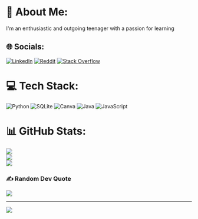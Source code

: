 # 💫 About Me:
I'm an enthusiastic and outgoing teenager with a passion for learning


## 🌐 Socials:
[![LinkedIn](https://img.shields.io/badge/LinkedIn-%230077B5.svg?logo=linkedin&logoColor=white)](https://linkedin.com/in/rasmustarkiainen) [![Reddit](https://img.shields.io/badge/Reddit-%23FF4500.svg?logo=Reddit&logoColor=white)](https://reddit.com/user/u/R4zz3_) [![Stack Overflow](https://img.shields.io/badge/-Stackoverflow-FE7A16?logo=stack-overflow&logoColor=white)](https://stackoverflow.com/users/23107791) 

# 💻 Tech Stack:
![Python](https://img.shields.io/badge/python-3670A0?style=for-the-badge&logo=python&logoColor=ffdd54) ![SQLite](https://img.shields.io/badge/sqlite-%2307405e.svg?style=for-the-badge&logo=sqlite&logoColor=white) ![Canva](https://img.shields.io/badge/Canva-%2300C4CC.svg?style=for-the-badge&logo=Canva&logoColor=white) ![Java](https://img.shields.io/badge/java-%23ED8B00.svg?style=for-the-badge&logo=openjdk&logoColor=white) ![JavaScript](https://img.shields.io/badge/javascript-%23323330.svg?style=for-the-badge&logo=javascript&logoColor=%23F7DF1E)
# 📊 GitHub Stats:
![](https://github-readme-stats.vercel.app/api?username=R4zzz3&theme=dark&hide_border=false&include_all_commits=true&count_private=true)<br/>
![](https://nirzak-streak-stats.vercel.app/?user=R4zzz3&theme=dark&hide_border=false)<br/>
![](https://github-readme-stats.vercel.app/api/top-langs/?username=R4zzz3&theme=dark&hide_border=false&include_all_commits=true&count_private=true&layout=compact)

### ✍️ Random Dev Quote
![](https://quotes-github-readme.vercel.app/api?type=horizontal&theme=radical)

---
[![](https://visitcount.itsvg.in/api?id=R4zzz3&icon=0&color=0)](https://visitcount.itsvg.in)

<!-- Proudly created with GPRM ( https://gprm.itsvg.in ) -->
